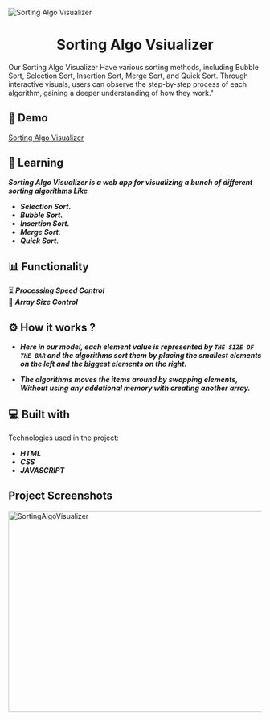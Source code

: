 <p align="center">
  
![Sorting Algo Visualizer](https://user-images.githubusercontent.com/40190772/83947174-c3254280-a815-11ea-960c-65d1e2576bce.png)

</p>

<h1 align="center" id="title">Sorting Algo Vsiualizer</h1>
<p> Our Sorting Algo Visualizer Have various sorting methods, including Bubble Sort, Selection Sort, Insertion Sort, Merge Sort, and Quick Sort. Through interactive visuals, users can observe the step-by-step process of each algorithm, gaining a deeper understanding of how they work." </p>

<h2>🚀 Demo</h2>

<a href="https://krushi24112002.github.io/SORTING-ALGO-VISUALIZER/"> Sorting Algo Visualizer </a>

<h2> 📑 Learning </h2>

**_Sorting Algo Visualizer is a web app for visualizing a bunch of different sorting algorithms Like_**

- **_Selection Sort._**
- **_Bubble Sort._**
- **_Insertion Sort._**
- **_Merge Sort_**.
- **_Quick Sort._**

<h2> 📊 Functionality </h2>

⏳ **_Processing Speed Control_**
<br>
📏 **_Array Size Control_**

<h2> ⚙ How it works ? </h2>

- **_Here in our model, each element value is represented by ```THE SIZE OF THE BAR``` and the algorithms sort them by placing the smallest elements on the left and the biggest elements on the right._**

- **_The algorithms moves the items around by swapping elements, Without using any addational memory with creating another array._**

<h2>💻 Built with</h2>

Technologies used in the project:

- **_HTML_**
- **_CSS_**
- **_JAVASCRIPT_**

<h2>Project Screenshots </h2>

<img  width="800" height="400" alt="SortingAlgoVisualizer" src="https://github.com/Krushi24112002/SORTING-ALGO-VISUALIZER/assets/84612397/2db5a0c4-6318-4384-a446-c2048c66ff64">


